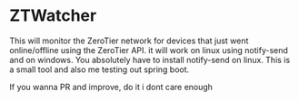# ZTWatcher

This will monitor the ZeroTier network for devices that just went online/offline using the ZeroTier API. it will work on linux using notify-send and on windows.
You absolutely have to install notify-send on linux. This is a small tool and also me testing out spring boot.

If you wanna PR and improve, do it i dont care enough
